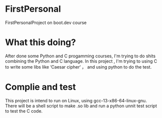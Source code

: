 # FirstPersonal
FirstPersonalProject on boot.dev course


# What this doing?
After done some Python and C progamming courses, I'm trying to do shits combining the Python and C language.
In this project , I'm trying to using C to write some libs like ‘Caesar cipher‘ ， and using python to do the test.

# Complie and test
This project is intend to run on Linux, using gcc-13-x86-64-linux-gnu.
There will be a shell script to make .so lib and run a python unnit test script to test the C code.
